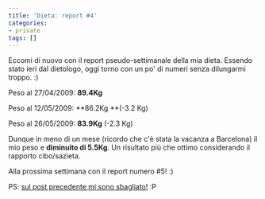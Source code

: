 ```yaml
---
title: 'Dieta: report #4'
categories:
- private
tags: []
---
```

Eccomi di nuovo con il report pseudo-settimanale della mia dieta. Essendo
stato ieri dal dietologo, oggi torno con un po' di numeri senza dilungarmi
troppo. :)

Peso al 27/04/2009: **89.4Kg**

Peso al 12/05/2009: **86.2Kg **(-3.2 Kg)

Peso al 26/05/2009: **83.9Kg** (-2.3 Kg)

Dunque in meno di un mese (ricordo che c'è stata la vacanza a Barcelona) il
mio peso e **diminuito di 5.5Kg**. Un risultato più che ottimo considerando il
rapporto cibo/sazieta.

Alla prossima settimana con il report numero #5! :)

PS: [sul post precedente mi sono
sbagliato!](http://www.diegor.it/2009/05/21/dieta-report-3/) :P

